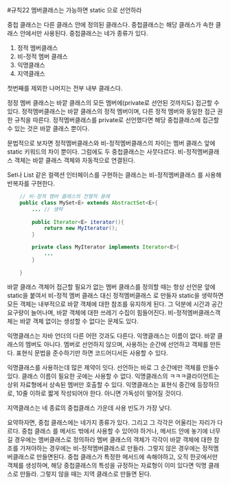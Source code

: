 

#규칙22 멤버클래스는 가능하면 static 으로 선언하라

중첩 클래스는 다른 클래스 안에 정의된 클래스다.
중첩클래스는 해당 클래스가 속한 클래스 안에서만 사용된다. 
중첩클래스는 네가 종류가 있다.
1. 정적 멤버클래스
2. 비-정적 멤버 클래스
3. 익명클래스
4. 지역클래스

첫번째를 제외한 나머지는 전부 내부 클래스다.

정정 멤버 클래스는 바깥 클래스의 모든 멤버에(private로 선언된 것까지도) 접근할 수 있다.
정적멤버클래스는 바깥 클래스의 정적 멤버이며, 다른 정적 멤버와 동일한 접근 권한 규칙을 따른다.
정적멤버클래스를 private로 선언했다면 해당 중첩클래스에 접근할 수 있는 것은 바깥 클래스 뿐이다.

문법적으로 보자면 정적멤버클래스와 비-정적멤버클래스의 차이는 멤버 클래스 앞에 static 키워드의 
차이 뿐이다. 그럼에도 두 중첩클래스는 사뭇다르다. 비-정적멤버클래스 객체는 바깥 클래스 객체와 
자동적으로 연결된다. 

Set나 List 같은 컬랙션 인터페이스를 구현하는 클래스는 비-정적멤버클래스 를 사용해 반복자를 구현한다.

```java
	// 비-정적 멤버 클래스의 전형적 용례
	public class MySet<E> extends AbstractSet<E>{
		... // 생략
		
		public Iterator<E> iterator(){
			return new MyIterator();	
		}	

		private class MyIterator implements Iterator<E>{
			...	
		}
	
	}
```

바깥 클래스 객체어 접근할 필요가 없는 멤버 클래스를 정의할 때는 항상 선언문 앞에 static을 붙여서
비-정적 멤버 클래스 대신 정적멤버클래스 로 만들자
static을 생략하면 모든 객체는 내부적으로 바깥 객체에 대한 참조를 유지하게 된다.
그 덕분에 시간과 공간 요구량이 늘어나며, 바깥 객체에 대한 쓰레기 수집이 힘들어진다.
비-정적멤버클래스객체는 바깥 객체 없이는 생성할 수 없다는 문제도 있다.

익명클래스는 자바 언더의 다른 어떤 것과도 다른다.
익명클래스는 이름이 없다. 바깥 클래스의 멤버도 아니다. 
멤버로 선언하지 않으며, 사용하는 순간에 선언하고 객체를 만든다. 
표현식 문법을 준수하기만 하면 코드어디서든 사용할 수 있다. 

익명클래스를 사용하는데 많은 제약이 잇다. 선언하는 바로 그 순간에만 객체를 만들수 있다.
클래스 이름이 필요한 곳에는 사용할 수 없다. 익명클래스의 ㅋㅋㅋ클라이언트는 상위 자료형에서
상속된 멤버만 호출할 수 있다. 익명클래스는 표현식 중간에 등장하므로, 10줄 이하로 짧게 작성되어야 한다.
아니면 가독성이 떨어질 것이다.

지역클래스는 네 종료의 중첩클래스 가운데 사용 빈도가 가장 낮다. 

요약하자면, 중첩 클래스에는 네가지 종류가 있다. 그리고 그 각각은 어울리는 자리가 다르다. 중첩 클래스
를 메서드 밖에서 사용할 수 있어야 하거나, 메서드 안에 놓기에 너무 길 경우에는 멤버클래스로 정의하라
멤버 클래스의 객체가 각각이 바깥 객체에 대한 참조를 가져야하는 경우에는 비-정적멤버클래스로 만들라.
그렇지 않은 경우에는 정적멤버클래스로 만들면된다.
중첩 클래스가 특정한 메서드에 속해야하고, 오직 한곳에서만 객체를 생성하며, 해당 중첩클래스의 특성을
규정하는 자료형이 이미 있다면 익명 클래스로 만들라. 그렇지 않을 때는 지역 클래스로 만들면 된다.
